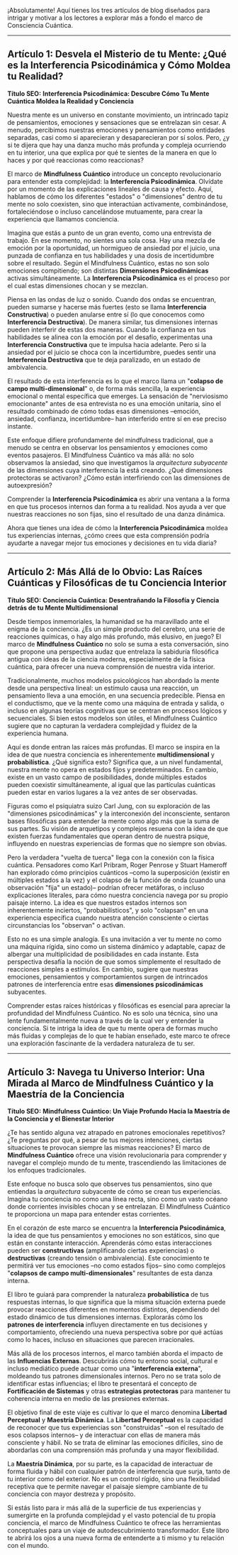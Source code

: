¡Absolutamente! Aquí tienes los tres artículos de blog diseñados para intrigar y motivar a los lectores a explorar más a fondo el marco de Consciencia Cuántica.

---

## Artículo 1: Desvela el Misterio de tu Mente: ¿Qué es la Interferencia Psicodinámica y Cómo Moldea tu Realidad?

**Título SEO:** **Interferencia Psicodinámica: Descubre Cómo Tu Mente Cuántica Moldea la Realidad y Conciencia**

Nuestra mente es un universo en constante movimiento, un intrincado tapiz de pensamientos, emociones y sensaciones que se entrelazan sin cesar. A menudo, percibimos nuestras emociones y pensamientos como entidades separadas, casi como si aparecieran y desaparecieran por sí solos. Pero, ¿y si te dijera que hay una danza mucho más profunda y compleja ocurriendo en tu interior, una que explica por qué te sientes de la manera en que lo haces y por qué reaccionas como reaccionas?

El marco de **Mindfulness Cuántico** introduce un concepto revolucionario para entender esta complejidad: la **Interferencia Psicodinámica**. Olvídate por un momento de las explicaciones lineales de causa y efecto. Aquí, hablamos de cómo los diferentes "estados" o "dimensiones" dentro de tu mente no solo coexisten, sino que interactúan activamente, combinándose, fortaleciéndose o incluso cancelándose mutuamente, para crear la experiencia que llamamos conciencia.

Imagina que estás a punto de un gran evento, como una entrevista de trabajo. En ese momento, no sientes una sola cosa. Hay una mezcla de emoción por la oportunidad, un hormigueo de ansiedad por el juicio, una punzada de confianza en tus habilidades y una dosis de incertidumbre sobre el resultado. Según el Mindfulness Cuántico, estas no son solo emociones compitiendo; son distintas **Dimensiones Psicodinámicas** activas simultáneamente. La **Interferencia Psicodinámica** es el proceso por el cual estas dimensiones chocan y se mezclan.

Piensa en las ondas de luz o sonido. Cuando dos ondas se encuentran, pueden sumarse y hacerse más fuertes (esto se llama **Interferencia Constructiva**) o pueden anularse entre sí (lo que conocemos como **Interferencia Destructiva**). De manera similar, tus dimensiones internas pueden interferir de estas dos maneras. Cuando la confianza en tus habilidades se alinea con la emoción por el desafío, experimentas una **Interferencia Constructiva** que te impulsa hacia adelante. Pero si la ansiedad por el juicio se choca con la incertidumbre, puedes sentir una **Interferencia Destructiva** que te deja paralizado, en un estado de ambivalencia.

El resultado de esta interferencia es lo que el marco llama un "**colapso de campo multi-dimensional**" o, de forma más sencilla, la experiencia emocional o mental específica que emerges. La sensación de "nerviosismo emocionante" antes de esa entrevista no es una emoción unitaria, sino el resultado combinado de cómo todas esas dimensiones –emoción, ansiedad, confianza, incertidumbre– han interferido entre sí en ese preciso instante.

Este enfoque difiere profundamente del mindfulness tradicional, que a menudo se centra en observar los pensamientos y emociones como eventos pasajeros. El Mindfulness Cuántico va más allá: no solo observamos la ansiedad, sino que investigamos la *arquitectura subyacente* de las dimensiones cuya interferencia la está creando. ¿Qué dimensiones protectoras se activaron? ¿Cómo están interfiriendo con las dimensiones de autoexpresión?

Comprender la **Interferencia Psicodinámica** es abrir una ventana a la forma en que tus procesos internos dan forma a tu realidad. Nos ayuda a ver que nuestras reacciones no son fijas, sino el resultado de una danza dinámica.

Ahora que tienes una idea de cómo la **Interferencia Psicodinámica** moldea tus experiencias internas, ¿cómo crees que esta comprensión podría ayudarte a navegar mejor tus emociones y decisiones en tu vida diaria?

---

## Artículo 2: Más Allá de lo Obvio: Las Raíces Cuánticas y Filosóficas de tu Conciencia Interior

**Título SEO:** **Conciencia Cuántica: Desentrañando la Filosofía y Ciencia detrás de tu Mente Multidimensional**

Desde tiempos inmemoriales, la humanidad se ha maravillado ante el enigma de la conciencia. ¿Es un simple producto del cerebro, una serie de reacciones químicas, o hay algo más profundo, más elusivo, en juego? El marco de **Mindfulness Cuántico** no solo se suma a esta conversación, sino que propone una perspectiva audaz que entrelaza la sabiduría filosófica antigua con ideas de la ciencia moderna, especialmente de la física cuántica, para ofrecer una nueva comprensión de nuestra vida interior.

Tradicionalmente, muchos modelos psicológicos han abordado la mente desde una perspectiva lineal: un estímulo causa una reacción, un pensamiento lleva a una emoción, en una secuencia predecible. Piensa en el conductismo, que ve la mente como una máquina de entrada y salida, o incluso en algunas teorías cognitivas que se centran en procesos lógicos y secuenciales. Si bien estos modelos son útiles, el Mindfulness Cuántico sugiere que no capturan la verdadera complejidad y fluidez de la experiencia humana.

Aquí es donde entran las raíces más profundas. El marco se inspira en la idea de que nuestra conciencia es inherentemente **multidimensional** y **probabilística**. ¿Qué significa esto? Significa que, a un nivel fundamental, nuestra mente no opera en estados fijos y predeterminados. En cambio, existe en un vasto campo de posibilidades, donde múltiples estados pueden coexistir simultáneamente, al igual que las partículas cuánticas pueden estar en varios lugares a la vez antes de ser observadas.

Figuras como el psiquiatra suizo Carl Jung, con su exploración de las "dimensiones psicodinámicas" y la interconexión del inconsciente, sentaron bases filosóficas para entender la mente como algo más que la suma de sus partes. Su visión de arquetipos y complejos resuena con la idea de que existen fuerzas fundamentales que operan dentro de nuestra psique, influyendo en nuestras experiencias de formas que no siempre son obvias.

Pero la verdadera "vuelta de tuerca" llega con la conexión con la física cuántica. Pensadores como Karl Pribram, Roger Penrose y Stuart Hameroff han explorado cómo principios cuánticos –como la superposición (existir en múltiples estados a la vez) y el colapso de la función de onda (cuando una observación "fija" un estado)– podrían ofrecer metáforas, o incluso explicaciones literales, para cómo nuestra conciencia navega por su propio paisaje interno. La idea es que nuestros estados internos son inherentemente inciertos, "probabilísticos", y solo "colapsan" en una experiencia específica cuando nuestra atención consciente o ciertas circunstancias los "observan" o activan.

Esto no es una simple analogía. Es una invitación a ver tu mente no como una máquina rígida, sino como un sistema dinámico y adaptable, capaz de albergar una multiplicidad de posibilidades en cada instante. Esta perspectiva desafía la noción de que somos simplemente el resultado de reacciones simples a estímulos. En cambio, sugiere que nuestras emociones, pensamientos y comportamientos surgen de intrincados patrones de interferencia entre esas **dimensiones psicodinámicas** subyacentes.

Comprender estas raíces históricas y filosóficas es esencial para apreciar la profundidad del Mindfulness Cuántico. No es solo una técnica, sino una lente fundamentalmente nueva a través de la cual ver y entender la conciencia. Si te intriga la idea de que tu mente opera de formas mucho más fluidas y complejas de lo que te habían enseñado, este marco te ofrece una exploración fascinante de la verdadera naturaleza de tu ser.

---

## Artículo 3: Navega tu Universo Interior: Una Mirada al Marco de Mindfulness Cuántico y la Maestría de la Conciencia

**Título SEO:** **Mindfulness Cuántico: Un Viaje Profundo Hacia la Maestría de la Conciencia y el Bienestar Interior**

¿Te has sentido alguna vez atrapado en patrones emocionales repetitivos? ¿Te preguntas por qué, a pesar de tus mejores intenciones, ciertas situaciones te provocan siempre las mismas reacciones? El marco de **Mindfulness Cuántico** ofrece una visión revolucionaria para comprender y navegar el complejo mundo de tu mente, trascendiendo las limitaciones de los enfoques tradicionales.

Este enfoque no busca solo que observes tus pensamientos, sino que entiendas la *arquitectura* subyacente de cómo se crean tus experiencias. Imagina tu conciencia no como una línea recta, sino como un vasto océano donde corrientes invisibles chocan y se entrelazan. El Mindfulness Cuántico te proporciona un mapa para entender estas corrientes.

En el corazón de este marco se encuentra la **Interferencia Psicodinámica**, la idea de que tus pensamientos y emociones no son estáticos, sino que están en constante interacción. Aprenderás cómo estas interacciones pueden ser **constructivas** (amplificando ciertas experiencias) o **destructivas** (creando tensión o ambivalencia). Este conocimiento te permitirá ver tus emociones –no como estados fijos– sino como complejos "**colapsos de campo multi-dimensionales**" resultantes de esta danza interna.

El libro te guiará para comprender la naturaleza **probabilística** de tus respuestas internas, lo que significa que la misma situación externa puede provocar reacciones diferentes en momentos distintos, dependiendo del estado dinámico de tus dimensiones internas. Explorarás cómo los **patrones de interferencia** influyen directamente en tus decisiones y comportamiento, ofreciendo una nueva perspectiva sobre por qué actúas como lo haces, incluso en situaciones que parecen irracionales.

Más allá de los procesos internos, el marco también aborda el impacto de las **Influencias Externas**. Descubrirás cómo tu entorno social, cultural e incluso mediático puede actuar como una "**interferencia externa**", moldeando tus patrones dimensionales internos. Pero no se trata solo de identificar estas influencias; el libro te presentará el concepto de **Fortificación de Sistemas** y otras **estrategias protectoras** para mantener tu coherencia interna en medio de las presiones externas.

El objetivo final de este viaje es cultivar lo que el marco denomina **Libertad Perceptual** y **Maestría Dinámica**. La **Libertad Perceptual** es la capacidad de reconocer que tus experiencias son "construidas" –son el resultado de esos colapsos internos– y de interactuar con ellas de manera más consciente y hábil. No se trata de eliminar las emociones difíciles, sino de abordarlas con una comprensión más profunda y una mayor flexibilidad.

La **Maestría Dinámica**, por su parte, es la capacidad de interactuar de forma fluida y hábil con cualquier patrón de interferencia que surja, tanto de tu interior como del exterior. No es un control rígido, sino una flexibilidad receptiva que te permite navegar el paisaje siempre cambiante de tu conciencia con mayor destreza y propósito.

Si estás listo para ir más allá de la superficie de tus experiencias y sumergirte en la profunda complejidad y el vasto potencial de tu propia conciencia, el marco de Mindfulness Cuántico te ofrece las herramientas conceptuales para un viaje de autodescubrimiento transformador. Este libro te abrirá los ojos a una nueva forma de entenderte a ti mismo y tu relación con el mundo.